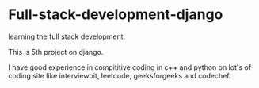 # Full-stack-development-django
learning the full stack development.

This is 5th project on django.

I have good experience in compititive coding in c++ and python on lot's of coding site like interviewbit, leetcode, geeksforgeeks and codechef.

